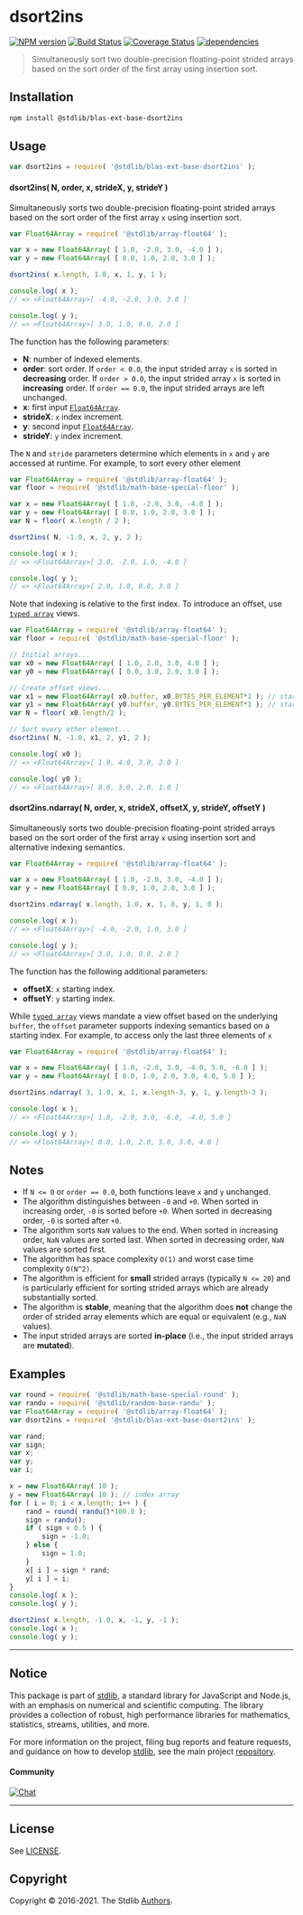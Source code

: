<!--

@license Apache-2.0

Copyright (c) 2020 The Stdlib Authors.

Licensed under the Apache License, Version 2.0 (the "License");
you may not use this file except in compliance with the License.
You may obtain a copy of the License at

   http://www.apache.org/licenses/LICENSE-2.0

Unless required by applicable law or agreed to in writing, software
distributed under the License is distributed on an "AS IS" BASIS,
WITHOUT WARRANTIES OR CONDITIONS OF ANY KIND, either express or implied.
See the License for the specific language governing permissions and
limitations under the License.

-->

# dsort2ins

[![NPM version][npm-image]][npm-url] [![Build Status][test-image]][test-url] [![Coverage Status][coverage-image]][coverage-url] [![dependencies][dependencies-image]][dependencies-url]

> Simultaneously sort two double-precision floating-point strided arrays based on the sort order of the first array using insertion sort.

<section class="installation">

## Installation

```bash
npm install @stdlib/blas-ext-base-dsort2ins
```

</section>

<section class="usage">

## Usage

```javascript
var dsort2ins = require( '@stdlib/blas-ext-base-dsort2ins' );
```

#### dsort2ins( N, order, x, strideX, y, strideY )

Simultaneously sorts two double-precision floating-point strided arrays based on the sort order of the first array `x` using insertion sort.

```javascript
var Float64Array = require( '@stdlib/array-float64' );

var x = new Float64Array( [ 1.0, -2.0, 3.0, -4.0 ] );
var y = new Float64Array( [ 0.0, 1.0, 2.0, 3.0 ] );

dsort2ins( x.length, 1.0, x, 1, y, 1 );

console.log( x );
// => <Float64Array>[ -4.0, -2.0, 1.0, 3.0 ]

console.log( y );
// => <Float64Array>[ 3.0, 1.0, 0.0, 2.0 ]
```

The function has the following parameters:

-   **N**: number of indexed elements.
-   **order**: sort order. If `order < 0.0`, the input strided array `x` is sorted in **decreasing** order. If `order > 0.0`, the input strided array `x` is sorted in **increasing** order. If `order == 0.0`, the input strided arrays are left unchanged.
-   **x**: first input [`Float64Array`][@stdlib/array/float64].
-   **strideX**: `x` index increment.
-   **y**: second input [`Float64Array`][@stdlib/array/float64].
-   **strideY**: `y` index increment.

The `N` and `stride` parameters determine which elements in `x` and `y` are accessed at runtime. For example, to sort every other element

```javascript
var Float64Array = require( '@stdlib/array-float64' );
var floor = require( '@stdlib/math-base-special-floor' );

var x = new Float64Array( [ 1.0, -2.0, 3.0, -4.0 ] );
var y = new Float64Array( [ 0.0, 1.0, 2.0, 3.0 ] );
var N = floor( x.length / 2 );

dsort2ins( N, -1.0, x, 2, y, 2 );

console.log( x );
// => <Float64Array>[ 3.0, -2.0, 1.0, -4.0 ]

console.log( y );
// => <Float64Array>[ 2.0, 1.0, 0.0, 3.0 ]
```

Note that indexing is relative to the first index. To introduce an offset, use [`typed array`][mdn-typed-array] views.

```javascript
var Float64Array = require( '@stdlib/array-float64' );
var floor = require( '@stdlib/math-base-special-floor' );

// Initial arrays...
var x0 = new Float64Array( [ 1.0, 2.0, 3.0, 4.0 ] );
var y0 = new Float64Array( [ 0.0, 1.0, 2.0, 3.0 ] );

// Create offset views...
var x1 = new Float64Array( x0.buffer, x0.BYTES_PER_ELEMENT*1 ); // start at 2nd element
var y1 = new Float64Array( y0.buffer, y0.BYTES_PER_ELEMENT*1 ); // start at 2nd element
var N = floor( x0.length/2 );

// Sort every other element...
dsort2ins( N, -1.0, x1, 2, y1, 2 );

console.log( x0 );
// => <Float64Array>[ 1.0, 4.0, 3.0, 2.0 ]

console.log( y0 );
// => <Float64Array>[ 0.0, 3.0, 2.0, 1.0 ]
```

#### dsort2ins.ndarray( N, order, x, strideX, offsetX, y, strideY, offsetY )

Simultaneously sorts two double-precision floating-point strided arrays based on the sort order of the first array `x` using insertion sort and alternative indexing semantics.

```javascript
var Float64Array = require( '@stdlib/array-float64' );

var x = new Float64Array( [ 1.0, -2.0, 3.0, -4.0 ] );
var y = new Float64Array( [ 0.0, 1.0, 2.0, 3.0 ] );

dsort2ins.ndarray( x.length, 1.0, x, 1, 0, y, 1, 0 );

console.log( x );
// => <Float64Array>[ -4.0, -2.0, 1.0, 3.0 ]

console.log( y );
// => <Float64Array>[ 3.0, 1.0, 0.0, 2.0 ]
```

The function has the following additional parameters:

-   **offsetX**: `x` starting index.
-   **offsetY**: `y` starting index.

While [`typed array`][mdn-typed-array] views mandate a view offset based on the underlying `buffer`, the `offset` parameter supports indexing semantics based on a starting index. For example, to access only the last three elements of `x`

```javascript
var Float64Array = require( '@stdlib/array-float64' );

var x = new Float64Array( [ 1.0, -2.0, 3.0, -4.0, 5.0, -6.0 ] );
var y = new Float64Array( [ 0.0, 1.0, 2.0, 3.0, 4.0, 5.0 ] );

dsort2ins.ndarray( 3, 1.0, x, 1, x.length-3, y, 1, y.length-3 );

console.log( x );
// => <Float64Array>[ 1.0, -2.0, 3.0, -6.0, -4.0, 5.0 ]

console.log( y );
// => <Float64Array>[ 0.0, 1.0, 2.0, 5.0, 3.0, 4.0 ]
```

</section>

<!-- /.usage -->

<section class="notes">

## Notes

-   If `N <= 0` or `order == 0.0`, both functions leave `x` and `y` unchanged.
-   The algorithm distinguishes between `-0` and `+0`. When sorted in increasing order, `-0` is sorted before `+0`. When sorted in decreasing order, `-0` is sorted after `+0`.
-   The algorithm sorts `NaN` values to the end. When sorted in increasing order, `NaN` values are sorted last. When sorted in decreasing order, `NaN` values are sorted first.
-   The algorithm has space complexity `O(1)` and worst case time complexity `O(N^2)`.
-   The algorithm is efficient for **small** strided arrays (typically `N <= 20`) and is particularly efficient for sorting strided arrays which are already substantially sorted.
-   The algorithm is **stable**, meaning that the algorithm does **not** change the order of strided array elements which are equal or equivalent (e.g., `NaN` values).
-   The input strided arrays are sorted **in-place** (i.e., the input strided arrays are **mutated**).

</section>

<!-- /.notes -->

<section class="examples">

## Examples

<!-- eslint no-undef: "error" -->

```javascript
var round = require( '@stdlib/math-base-special-round' );
var randu = require( '@stdlib/random-base-randu' );
var Float64Array = require( '@stdlib/array-float64' );
var dsort2ins = require( '@stdlib/blas-ext-base-dsort2ins' );

var rand;
var sign;
var x;
var y;
var i;

x = new Float64Array( 10 );
y = new Float64Array( 10 ); // index array
for ( i = 0; i < x.length; i++ ) {
    rand = round( randu()*100.0 );
    sign = randu();
    if ( sign < 0.5 ) {
        sign = -1.0;
    } else {
        sign = 1.0;
    }
    x[ i ] = sign * rand;
    y[ i ] = i;
}
console.log( x );
console.log( y );

dsort2ins( x.length, -1.0, x, -1, y, -1 );
console.log( x );
console.log( y );
```

</section>

<!-- /.examples -->


<section class="main-repo" >

* * *

## Notice

This package is part of [stdlib][stdlib], a standard library for JavaScript and Node.js, with an emphasis on numerical and scientific computing. The library provides a collection of robust, high performance libraries for mathematics, statistics, streams, utilities, and more.

For more information on the project, filing bug reports and feature requests, and guidance on how to develop [stdlib][stdlib], see the main project [repository][stdlib].

#### Community

[![Chat][chat-image]][chat-url]

---

## License

See [LICENSE][stdlib-license].


## Copyright

Copyright &copy; 2016-2021. The Stdlib [Authors][stdlib-authors].

</section>

<!-- /.stdlib -->

<!-- Section for all links. Make sure to keep an empty line after the `section` element and another before the `/section` close. -->

<section class="links">

[npm-image]: http://img.shields.io/npm/v/@stdlib/blas-ext-base-dsort2ins.svg
[npm-url]: https://npmjs.org/package/@stdlib/blas-ext-base-dsort2ins

[test-image]: https://github.com/stdlib-js/blas-ext-base-dsort2ins/actions/workflows/test.yml/badge.svg
[test-url]: https://github.com/stdlib-js/blas-ext-base-dsort2ins/actions/workflows/test.yml

[coverage-image]: https://img.shields.io/codecov/c/github/stdlib-js/blas-ext-base-dsort2ins/main.svg
[coverage-url]: https://codecov.io/github/stdlib-js/blas-ext-base-dsort2ins?branch=main

[dependencies-image]: https://img.shields.io/david/stdlib-js/blas-ext-base-dsort2ins.svg
[dependencies-url]: https://david-dm.org/stdlib-js/blas-ext-base-dsort2ins/main

[chat-image]: https://img.shields.io/gitter/room/stdlib-js/stdlib.svg
[chat-url]: https://gitter.im/stdlib-js/stdlib/

[stdlib]: https://github.com/stdlib-js/stdlib

[stdlib-authors]: https://github.com/stdlib-js/stdlib/graphs/contributors

[stdlib-license]: https://raw.githubusercontent.com/stdlib-js/blas-ext-base-dsort2ins/main/LICENSE

[@stdlib/array/float64]: https://github.com/stdlib-js/array-float64

[mdn-typed-array]: https://developer.mozilla.org/en-US/docs/Web/JavaScript/Reference/Global_Objects/TypedArray

</section>

<!-- /.links -->
